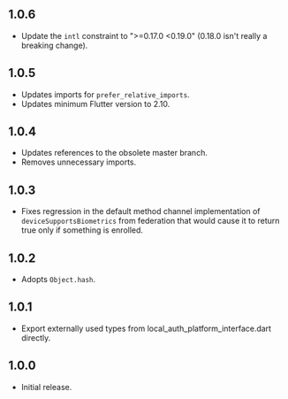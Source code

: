 ## 1.0.6

* Update the `intl` constraint to ">=0.17.0 <0.19.0" (0.18.0 isn't really a breaking change).

## 1.0.5

* Updates imports for `prefer_relative_imports`.
* Updates minimum Flutter version to 2.10.

## 1.0.4

* Updates references to the obsolete master branch.
* Removes unnecessary imports.

## 1.0.3

* Fixes regression in the default method channel implementation of
  `deviceSupportsBiometrics` from federation that would cause it to return true
  only if something is enrolled.

## 1.0.2

* Adopts `Object.hash`.

## 1.0.1

* Export externally used types from local_auth_platform_interface.dart directly.

## 1.0.0

* Initial release.
